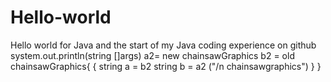 # Hello-world
Hello world for Java  and the start of my Java coding experience on github 
system.out.println(string []args)
a2= new chainsawGraphics b2 = old chainsawGraphics{
{
string a = b2
string b = a2
("/n chainsawgraphics") }
}
